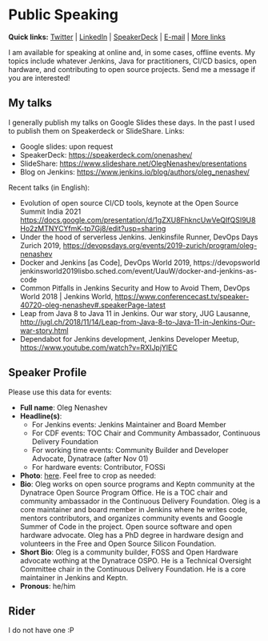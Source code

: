 # Public Speaking

**Quick links:**
[Twitter](https://twitter.com/oleg_nenashev) |
[LinkedIn](https://www.linkedin.com/in/onenashev/) |
[SpeakerDeck](https://speakerdeck.com/onenashev/) |
[E-mail](mailto:o.v.nenashev+opportunities@gmail.com) |
[More links](https://linktr.ee/onenashev)

I am available for speaking at online and, in some cases,
offline events.
My topics include whatever Jenkins, Java for practitioners, CI/CD basics, open hardware,
and contributing to open source projects.
Send me a message if you are interested!

## My talks

I generally publish my talks on Google Slides these days.
In the past I used to publish them on Speakerdeck or SlideShare.
Links:

* Google slides: upon request
* SpeakerDeck: https://speakerdeck.com/onenashev/ 
* SlideShare: https://www.slideshare.net/OlegNenashev/presentations
* Blog on Jenkins: https://www.jenkins.io/blog/authors/oleg_nenashev/

Recent talks (in English):

* Evolution of open source CI/CD tools, keynote at the Open Source Summit India 2021 https://docs.google.com/presentation/d/1gZXU8FhkncUwVeQIfQSI9U8Ho2zMTNYCYfmK-tp7Gj8/edit?usp=sharing
* Under the hood of serverless Jenkins. Jenkinsfile Runner, DevOps Days Zurich 2019, https://devopsdays.org/events/2019-zurich/program/oleg-nenashev 
* Docker and Jenkins [as Code], DevOps World 2019, https://devopsworld jenkinsworld2019lisbo.sched.com/event/UauW/docker-and-jenkins-as-code
* Common Pitfalls in Jenkins Security and How to Avoid Them, DevOps World 2018 | Jenkins World, https://www.conferencecast.tv/speaker-40720-oleg-nenashev#.speakerPage-latest 
* Leap from Java 8 to Java 11 in Jenkins. Our war story, JUG Lausanne, http://jugl.ch/2018/11/14/Leap-from-Java-8-to-Java-11-in-Jenkins-Our-war-story.html 
* Dependabot for Jenkins development, Jenkins Developer Meetup, https://www.youtube.com/watch?v=RXIJpjYlEC 

## Speaker Profile

Please use this data for events:

* **Full name**: Oleg Nenashev
* **Headline(s)**:
  * For Jenkins events: Jenkins Maintainer and Board Member 
  * For CDF events: TOC Chair and Community Ambassador, Continuous Delivery Foundation
  * For working time events: Community Builder and Developer Advocate, Dynatrace (after Nov 01)
  * For hardware events: Contributor, FOSSi
*  **Photo**: [here](/images/profile.jpg).
   Feel free to crop as needed:
* **Bio**:
Oleg works on open source programs and Keptn community at the Dynatrace Open Source Program Office.
He is a TOC chair and community ambassador in the Continuous Delivery Foundation.
Oleg is a core maintainer and board member in Jenkins where he writes code, mentors contributors, and organizes community events and Google Summer of Code in the project.
Open source software and open hardware advocate.
Oleg has a PhD degree in hardware design and volunteers in the Free and Open Source Silicon Foundation.
* **Short Bio**: Oleg is a community builder, FOSS and Open Hardware advocate wothing at the Dynatrace OSPO. He is a Technical Oversight Committee chair in the Continuous Delivery Foundation. He is a core maintainer in Jenkins and Keptn.
* **Pronous**: he/him

## Rider

I do not have one :P
